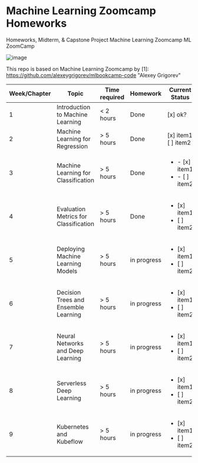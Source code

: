 # Machine Learning Zoomcamp Homeworks 

Homeworks, Midterm, & Capstone Project
Machine Learning Zoomcamp
ML ZoomCamp

![image](https://user-images.githubusercontent.com/56968012/136817041-65ef4f58-045d-46af-b25b-36339f0229fd.png)


This repo is based on  Machine Learning Zoomcamp
by [1]: https://github.com/alexeygrigorev/mlbookcamp-code "Alexey Grigorev"




| Week/Chapter          | Topic         | Time required | Homework   | Current Status | Link | 
|----------------|---------------|---------------|---------------|----------------|-----------|
| 1 | Introduction to Machine Learning | < 2 hours     | Done |  [x] ok?  |  [Chapter 1](https://github.com/aenoboa1/ml_zoomcamp_homeworks/blob/main/WEEK%201/homework.ipynb)
| 2 | Machine Learning for Regression   | > 5 hours     | Done | [x] item1<br/>[ ] item2 |  [Chapter 2](https://github.com/aenoboa1/ml_zoomcamp_homeworks/blob/main/WEEK%202/homework.ipynb)
| 3 | Machine Learning for Classification | > 5 hours     | Done | <ul><li>- [x] item1</li><li>- [ ] item2</li></ul> |  [Chapter 3](https://github.com/aenoboa1/ml_zoomcamp_homeworks/blob/main/WEEK%203/Homework.ipynb)
| 4 | Evaluation Metrics for Classification | > 5 hours     | Done | <ul><li>[x] item1</li><li>[ ] item2</li></ul>|  [Chapter 4](https://github.com/aenoboa1/ml_zoomcamp_homeworks/blob/main/WEEK%204/homework.ipynb)
| 5 | Deploying Machine Learning Models | > 5 hours     | in progress | <ul><li>[x] item1</li><li>[ ] item2</li></ul>| 
| 6 | Decision Trees and Ensemble Learning | > 5 hours     | in progress | <ul><li>[x] item1</li><li>[ ] item2</li></ul>|
| 7 | Neural Networks and Deep Learning | > 5 hours     | in progress | <ul><li>[x] item1</li><li>[ ] item2</li></ul>|
| 8 | Serverless Deep Learning | > 5 hours     | in progress | <ul><li>[x] item1</li><li>[ ] item2</li></ul>|
| 9 | Kubernetes and Kubeflow| > 5 hours     | in progress | <ul><li>[x] item1</li><li>[ ] item2</li></ul>|

